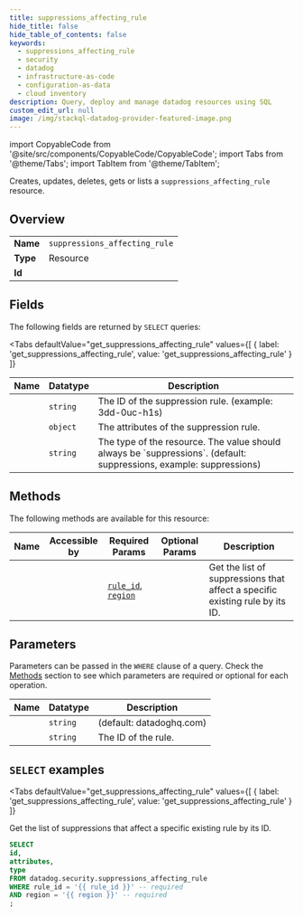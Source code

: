 ```yaml
--- 
title: suppressions_affecting_rule
hide_title: false
hide_table_of_contents: false
keywords:
  - suppressions_affecting_rule
  - security
  - datadog
  - infrastructure-as-code
  - configuration-as-data
  - cloud inventory
description: Query, deploy and manage datadog resources using SQL
custom_edit_url: null
image: /img/stackql-datadog-provider-featured-image.png
---
```


import CopyableCode from '@site/src/components/CopyableCode/CopyableCode';
import Tabs from '@theme/Tabs';
import TabItem from '@theme/TabItem';

Creates, updates, deletes, gets or lists a <code>suppressions_affecting_rule</code> resource.

## Overview
<table><tbody>
<tr><td><b>Name</b></td><td><code>suppressions_affecting_rule</code></td></tr>
<tr><td><b>Type</b></td><td>Resource</td></tr>
<tr><td><b>Id</b></td><td><CopyableCode code="datadog.security.suppressions_affecting_rule" /></td></tr>
</tbody></table>

## Fields

The following fields are returned by `SELECT` queries:

<Tabs
    defaultValue="get_suppressions_affecting_rule"
    values={[
        { label: 'get_suppressions_affecting_rule', value: 'get_suppressions_affecting_rule' }
    ]}
>
<TabItem value="get_suppressions_affecting_rule">

<table>
<thead>
    <tr>
    <th>Name</th>
    <th>Datatype</th>
    <th>Description</th>
    </tr>
</thead>
<tbody>
<tr>
    <td><CopyableCode code="id" /></td>
    <td><code>string</code></td>
    <td>The ID of the suppression rule. (example: 3dd-0uc-h1s)</td>
</tr>
<tr>
    <td><CopyableCode code="attributes" /></td>
    <td><code>object</code></td>
    <td>The attributes of the suppression rule.</td>
</tr>
<tr>
    <td><CopyableCode code="type" /></td>
    <td><code>string</code></td>
    <td>The type of the resource. The value should always be `suppressions`. (default: suppressions, example: suppressions)</td>
</tr>
</tbody>
</table>
</TabItem>
</Tabs>

## Methods

The following methods are available for this resource:

<table>
<thead>
    <tr>
    <th>Name</th>
    <th>Accessible by</th>
    <th>Required Params</th>
    <th>Optional Params</th>
    <th>Description</th>
    </tr>
</thead>
<tbody>
<tr>
    <td><a href="#get_suppressions_affecting_rule"><CopyableCode code="get_suppressions_affecting_rule" /></a></td>
    <td><CopyableCode code="select" /></td>
    <td><a href="#parameter-rule_id"><code>rule_id</code></a>, <a href="#parameter-region"><code>region</code></a></td>
    <td></td>
    <td>Get the list of suppressions that affect a specific existing rule by its ID.</td>
</tr>
</tbody>
</table>

## Parameters

Parameters can be passed in the `WHERE` clause of a query. Check the [Methods](#methods) section to see which parameters are required or optional for each operation.

<table>
<thead>
    <tr>
    <th>Name</th>
    <th>Datatype</th>
    <th>Description</th>
    </tr>
</thead>
<tbody>
<tr id="parameter-region">
    <td><CopyableCode code="region" /></td>
    <td><code>string</code></td>
    <td>(default: datadoghq.com)</td>
</tr>
<tr id="parameter-rule_id">
    <td><CopyableCode code="rule_id" /></td>
    <td><code>string</code></td>
    <td>The ID of the rule.</td>
</tr>
</tbody>
</table>

## `SELECT` examples

<Tabs
    defaultValue="get_suppressions_affecting_rule"
    values={[
        { label: 'get_suppressions_affecting_rule', value: 'get_suppressions_affecting_rule' }
    ]}
>
<TabItem value="get_suppressions_affecting_rule">

Get the list of suppressions that affect a specific existing rule by its ID.

```sql
SELECT
id,
attributes,
type
FROM datadog.security.suppressions_affecting_rule
WHERE rule_id = '{{ rule_id }}' -- required
AND region = '{{ region }}' -- required
;
```
</TabItem>
</Tabs>
